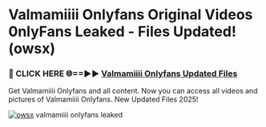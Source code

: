 # Valmamiiii Onlyfans Original Videos 0nlyFans Leaked - Files Updated! (owsx)

<h3>🔴 CLICK HERE 🌐==►► <a href="https://tinyurl.com/3hn5wdd3" rel="nofollow">Valmamiiii Onlyfans Updated Files</a></h3>

Get Valmamiiii Onlyfans and all content. Now you can access all videos and pictures of Valmamiiii Onlyfans. New Updated Files 2025!

[![owsx](https://i.imgur.com/4HnBqBT.gif)](https://tinyurl.com/3hn5wdd3)
valmamiiii onlyfans leaked